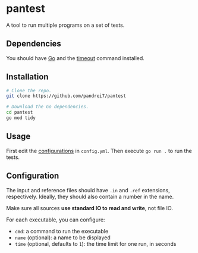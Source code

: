 # pantest

A tool to run multiple programs on a set of tests.

## Dependencies

You should have [Go](https://go.dev/dl/) and the [timeout](http://www.gnu.org/software/coreutils/manual/html_node/timeout-invocation.html#timeout-invocation) command installed.

## Installation

```bash
# Clone the repo.
git clone https://github.com/pandrei7/pantest

# Download the Go dependencies.
cd pantest
go mod tidy
```
## Usage

First edit the [configurations](#configuration) in `config.yml`.
Then execute `go run .` to run the tests.

## Configuration

The input and reference files should have `.in` and `.ref` extensions,
respectively. Ideally, they should also contain a number in the name.

Make sure all sources **use standard IO to read and write**, not file IO.

For each executable, you can configure:

- `cmd`: a command to run the executable
- `name` (optional): a name to be displayed
- `time` (optional, defaults to `1`): the time limit for one run, in seconds
